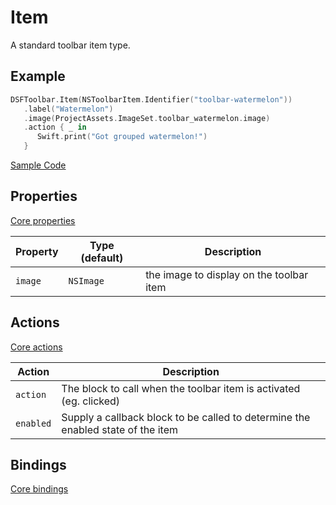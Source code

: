# Item

A standard toolbar item type.

## Example

```swift
DSFToolbar.Item(NSToolbarItem.Identifier("toolbar-watermelon"))
   .label("Watermelon")
   .image(ProjectAssets.ImageSet.toolbar_watermelon.image)
   .action { _ in
      Swift.print("Got grouped watermelon!")
   }
```

[Sample Code](../Demos/DSFToolbar%20Demo/DSFToolbar%20Demo/panes/ImagesViewController.swift)

## Properties

[Core properties](core.md)

| Property   | Type (default)     |  Description |
|----------|-------------|------|
| `image`  | `NSImage`    | the image to display on the toolbar item |


## Actions

[Core actions](core.md)

| Action    | Description |
|-----------|---------------------|
| `action`  | The block to call when the toolbar item is activated (eg. clicked)  |
| `enabled` | Supply a callback block to be called to determine the enabled state of the item |

## Bindings

[Core bindings](core.md)
